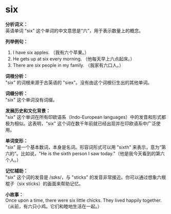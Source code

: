 # six

**分析词义：**  
英语单词 "six" 这个单词的中文意思是“六”，用于表示数量上的概念。

  

**列举例句：**

  

1.  I have six apples. （我有六个苹果。）
2.  He gets up at six every morning. （他每天早上六点起床。）
3.  There are six people in my family. （我家有六口人。）

  

**词根分析：**  
"six" 的词根来源于古英语的 "siex"。没有由这个词根衍生出的其他单词。

  

**词缀分析：**  
"six" 这个单词没有词缀。

  

**发展历史和文化背景：**  
"six" 这个单词在所有印欧语系（Indo-European languages）中的发音和形式都极为相似。这表明，"six" 这个词在数千年前就已经出现并在印欧语系中广泛使用。

  

**单词变形：**  
"six" 是一个基本数词，本身是名词。形容词形式可以用 "sixth" 来表示，意为“第六的”。比如说，"He is the sixth person I saw today."（他是我今天看到的第六个人。）

  

**记忆辅助：**  
"six" 这个词的发音是 /sɪks/，与 "sticks" 的发音非常接近。你可以通过想象六根棍子（six sticks）的画面来帮助记忆。

  

**小故事：**  
Once upon a time, there were six little chicks. They lived happily together. （从前，有六只小鸡。它们和睦地生活在一起。）
